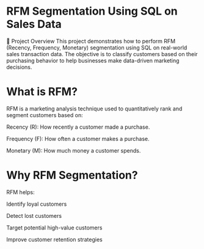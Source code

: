 # RFM Segmentation Using SQL on Sales Data
📌 Project Overview
This project demonstrates how to perform RFM (Recency, Frequency, Monetary) segmentation using SQL on real-world sales transaction data. The objective is to classify customers based on their purchasing behavior to help businesses make data-driven marketing decisions.

# What is RFM?
RFM is a marketing analysis technique used to quantitatively rank and segment customers based on:

Recency (R): How recently a customer made a purchase.

Frequency (F): How often a customer makes a purchase.

Monetary (M): How much money a customer spends.

# Why RFM Segmentation?
RFM helps:

Identify loyal customers

Detect lost customers

Target potential high-value customers

Improve customer retention strategies




